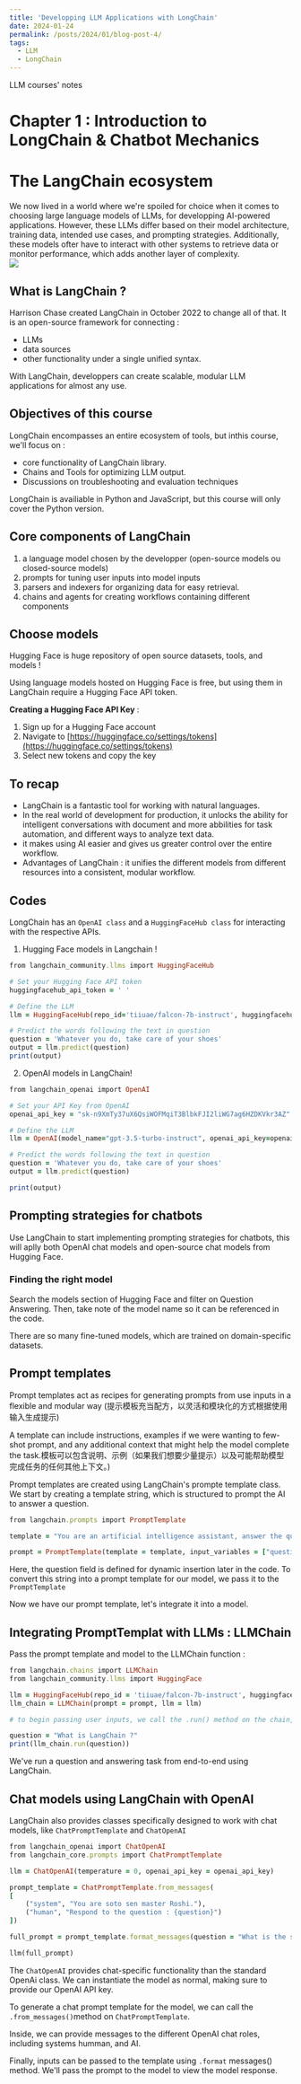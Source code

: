 ```yaml
---
title: 'Developping LLM Applications with LongChain'
date: 2024-01-24
permalink: /posts/2024/01/blog-post-4/
tags:
  - LLM
  - LongChain
---
```

LLM courses' notes


Chapter 1 : Introduction to LongChain & Chatbot Mechanics
======

The LangChain ecosystem 
======
We now lived in a world where we're spoiled for choice when it comes to choosing large language models of LLMs, for developping AI-powered applications. However, these LLMs differ based on their model architecture, training data, intended use cases, and prompting strategies. Additionally, these models ofter have to interact with other systems to retrieve data or monitor performance, which adds another layer of complexity. 
<br/><img src='/images/llm.png'>

What is LangChain ? 
------
Harrison Chase created LangChain in October 2022 to change all of that. It is an open-source framework for connecting : 
- LLMs
- data sources
- other functionality under a single unified syntax.

With LangChain, developpers can create scalable, modular LLM applications for almost any use. 

Objectives of this course 
------

LongChain encompasses an entire ecosystem of tools, but inthis course, we'll focus on : 
- core functionality of LangChain library.
- Chains and Tools for optimizing LLM output.
- Discussions on troubleshooting and evaluation techniques

LongChain is availiable in Python and JavaScript, but this course will only cover the Python version. 

Core components of LangChain 
------
1. a language model chosen by the developper (open-source models ou closed-source models)
2. prompts for tuning user inputs into model inputs
3. parsers and indexers for organizing data for easy retrieval.
4. chains and agents for creating workflows containing different components

Choose models
------
Hugging Face is huge repository of open source datasets, tools, and models ! 

Using language models hosted on Hugging Face is free, but using them in LangChain require a Hugging Face API token. 

**Creating a Hugging Face API Key** :
1. Sign up for a Hugging Face account
2. Navigate to [https://huggingface.co/settings/tokens](https://huggingface.co/settings/tokens)
3. Select new tokens and copy the key

To recap
------
- LangChain is a fantastic tool for working with natural languages.
- In the real world of development for production, it unlocks the ability for intelligent conversations with document and more abbilities for task automation, and different ways to analyze text data.
- it makes using AI easier and gives us greater control over the entire workflow. 
- Advantages of LangChain : it unifies the different models from different resources into a consistent, modular workflow.

Codes
------
LongChain has an `OpenAI class` and a `HuggingFaceHub class` for interacting with the respective APIs.

1. Hugging Face models in Langchain ! 

```ruby
from langchain_community.llms import HuggingFaceHub

# Set your Hugging Face API token 
huggingfacehub_api_token = ' '

# Define the LLM
llm = HuggingFaceHub(repo_id='tiiuae/falcon-7b-instruct', huggingfacehub_api_token=huggingfacehub_api_token)

# Predict the words following the text in question
question = 'Whatever you do, take care of your shoes'
output = llm.predict(question)
print(output)
```
2. OpenAI models in LangChain!

```ruby
from langchain_openai import OpenAI

# Set your API Key from OpenAI
openai_api_key = "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" 

# Define the LLM
llm = OpenAI(model_name="gpt-3.5-turbo-instruct", openai_api_key=openai_api_key)

# Predict the words following the text in question
question = 'Whatever you do, take care of your shoes'
output = llm.predict(question)

print(output)
```

## Prompting strategies for chatbots

Use LangChain to start implementing prompting strategies for chatbots, this will aplly both OpenAI chat models and open-source chat models from Hugging Face. 

### Finding the right model

Search the models section of Hugging Face and filter on Question Answering. Then, take note of the model name so it can be referenced in the code. 

There are so many fine-tuned models, which are trained on domain-specific datasets. 

## Prompt templates 

Prompt templates act as recipes for generating prompts from use inputs in a flexible and modular way (提示模板充当配方，以灵活和模块化的方式根据使用输入生成提示)

A template can include instructions, examples if we were wanting to few-shot prompt, and any additional context that might help the model complete the task.模板可以包含说明、示例（如果我们想要少量提示）以及可能帮助模型完成任务的任何其他上下文。) 

Prompt templates are created using LangChain's prompte template class. We start by creating a template string, which is structured to prompt the AI to answer a question. 

```ruby
from langchain.prompts import PromptTemplate

template = "You are an artificial intelligence assistant, answer the question. {question}"

prompt = PromptTemplate(template = template, input_variables = ["question"])
```

Here, the question field is defined for dynamic insertion later in the code. To convert this string into a prompt template for our model, we pass it to the `PromptTemplate`

Now we have our prompt template, let's integrate it into a model. 

## Integrating PromptTemplat with LLMs : LLMChain

Pass the prompt template and model to the LLMChain function : 

```ruby
from langchain.chains import LLMChain
from langchain_community.llms import HuggingFace

llm = HuggingFaceHub(repo_id = 'tiiuae/falcon-7b-instruct', huggingfacehub_api_token = huggingfacehub_api_token)
llm_chain = LLMChain(prompt = prompt, llm = llm)

# to begin passing user inputs, we call the .run() method on the chain, passing the input string 

question = "What is LangChain ?"
print(llm_chain.run(question))

```
We've run a question and answering task from end-to-end using LangChain. 

## Chat models using LangChain with OpenAI

LangChain also provides classes specifically designed to work with chat models, like `ChatPromptTemplate` and `ChatOpenAI`

```ruby
from langchain_openai import ChatOpenAI
from langchain_core.prompts import ChatPromptTemplate

llm = ChatOpenAI(temperature = 0, openai_api_key = openai_api_key)

prompt_template = ChatPromptTemplate.from_messages(
[
    ("system", "You are soto sen master Roshi."),
    ("human", "Respond to the question : {question}")
])

full_prompt = prompt_template.format_messages(question = "What is the sound of one hand clapping ?")

llm(full_prompt)
```

The `ChatOpenAI` provides chat-specific functionality than the standard OpenAi class. We can instantiate the model as normal, making sure to provide our OpenAI API key. 

To generate a chat prompt template for the model, we can call the `.from_messages()`method on `ChatPromptTemplate`. 

Inside, we can provide messages to the different OpenAI chat roles, including systems humman, and AI. 

Finally, inputs can be passed to the template using `.format` messages() method. We'll pass the prompt to the model to view the model response.